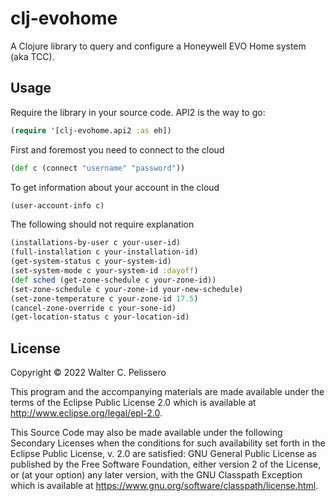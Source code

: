 # clj-evohome

A Clojure library to query and configure a Honeywell EVO Home system
(aka TCC).

## Usage

Require the library in your source code. API2 is the way to go:

```clojure
(require '[clj-evohome.api2 :as eh])
```

First and foremost you need to connect to the cloud

```clojure
(def c (connect "username" "password"))
```

To get information about your account in the cloud

```clojure
(user-account-info c)
```

The following should not require explanation

```clojure
(installations-by-user c your-user-id)
(full-installation c your-installation-id)
(get-system-status c your-system-id)
(set-system-mode c your-system-id :dayoff)
(def sched (get-zone-schedule c your-zone-id))
(set-zone-schedule c your-zone-id your-new-schedule)
(set-zone-temperature c your-zone-id 17.5)
(cancel-zone-override c your-sone-id)
(get-location-status c your-location-id)
```

## License

Copyright © 2022 Walter C. Pelissero

This program and the accompanying materials are made available under the
terms of the Eclipse Public License 2.0 which is available at
http://www.eclipse.org/legal/epl-2.0.

This Source Code may also be made available under the following Secondary
Licenses when the conditions for such availability set forth in the Eclipse
Public License, v. 2.0 are satisfied: GNU General Public License as published by
the Free Software Foundation, either version 2 of the License, or (at your
option) any later version, with the GNU Classpath Exception which is available
at https://www.gnu.org/software/classpath/license.html.
